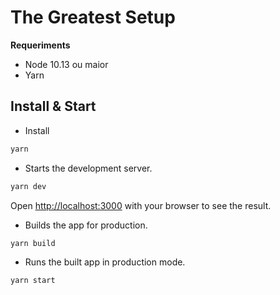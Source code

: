 
# The Greatest Setup

**Requeriments**
- Node 10.13 ou maior
- Yarn


## Install & Start

- Install 
```bash
yarn
```

- Starts the development server.
```bash
yarn dev
```
Open [http://localhost:3000](http://localhost:3000) with your browser to see the result.


- Builds the app for production.
```bash
yarn build
```

- Runs the built app in production mode.
```bash
yarn start
```
